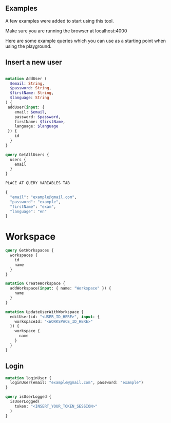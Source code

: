 ## Examples

A few examples were added to start using this tool.

Make sure you are running the browser at localhost:4000  

Here are some example queries which you can use as a starting point when using the playground.

## Insert a new user

```graphql

mutation AddUser (
  $email: String,
  $password: String,
  $firstName: String,
  $language: String
) {
 addUser(input: {
    email: $email,
    password: $password,
    firstName: $firstName,
    language: $language
 }) {
    id
  } 
}

query GetAllUsers {
  users {
    email
  }
}

PLACE AT QUERY VARIABLES TAB

{
  "email": "example@gmail.com",
  "password": "example",
  "firstName": "exam",
  "language": "en"
}
```

# Workspace

```graphql
query GetWorkspaces {
  workspaces {
    id
    name
  }
}

mutation CreateWorkspace {
  addWorkspace(input: { name: "Workspace" }) {
    name
  }
}

mutation UpdateUserWithWorkspace {
  editUser(id: "<USER_ID_HERE>", input: {
    workspaceId: "<WORKSPACE_ID_HERE>"
  }) {
    workspace {
      name
    } 
  }
}
```

## Login
```graphql
mutation loginUser {
  loginUser(email: "example@gmail.com", password: "example")
}

query isUserLogged {
  isUserLogged(
    token: "<INSERT_YOUR_TOKEN_SESSION>"
  )
}
```

